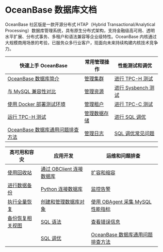 # OceanBase 数据库文档


OceanBase 社区版是一款开源分布式 HTAP（Hybrid Transactional/Analytical Processing）数据库管理系统，具有原生分布式架构，支持金融级高可用、透明水平扩展、分布式事务、多租户和语法兼容等企业级特性。OceanBase 内核通过大规模商用场景的考验，已服务众多行业客户，现面向未来持续构建内核技术竞争力。



|             快速上手 OceanBase     |                      常用管理操作                      | 性能测试和调优   |
|----------------------------|-------------------------------------|-------------------------------------|
| [OceanBase 数据库简介](100.oceanbase-database/100.what-is-oceanbase-database.md)                         | [管理集群](600.administrator-guide/200.basic-database-management/100.manage-clusters/100.create-a-cluster.md)                                                |[进行 TPC-H 测试](300.performance-whitepaper/100.run-the-tpc-h-benchmark-on-oceanbase-database.md) |
| [与 MySQL 兼容性对比](100.oceanbase-database/200.compatibility-with-mysql.md)                             | [管理资源](600.administrator-guide/200.basic-database-management/300.manage-resources/100.overview-of-resource-management.md)                                |[进行 Sysbench 测试](300.performance-whitepaper/300.use-sysbench-to-test-the-performance-of-oceanbase-database.md)  |
| [使用 Docker 部署测试环境](200.quick-start/200.use-docker-to-deploy-oceanbase-database.md)                 | [管理租户](600.administrator-guide/200.basic-database-management/400.manage-tenants/100.overview-of-tenant-management.md)                                    |[进行 TPC-C 测试](300.performance-whitepaper/500.run-the-tpc-c-benchmark-on-oceanbase-database.md)  |
| [运行 TPC-H 测试](300.performance-whitepaper/100.run-the-tpc-h-benchmark-on-oceanbase-database.md)        |[管理数据存储](600.administrator-guide/200.basic-database-management/500.manage-data-storage/100.minor-compaction-management/100.overview-of-minor-compaction-management.md)      |[进行 SQL 调优](1100.sql-tuning-guide/400.sql-tuning/100.overview-of-sql-tuning.md)     |
| [OceanBase 数据库通用问题排查方法](200.quick-start/500.troubleshoot-general-oceanbase-database-issues.md)   |[管理日志](600.administrator-guide/200.basic-database-management/800.manage-logs/100.overview-of-logs.md)                                                     |[SQL 调优常见问题](1100.sql-tuning-guide/600.faq-about-sql-tuning.md)     |



|             高可用和容灾     |                      应用开发                      | 运维和问题排查   |
|----------------------------|-------------------------------------|-------------------------------------|
| [使用回收站](600.administrator-guide/700.high-data-availability/100.administrator-guide-flashback/100.objects-supported-by-the-recycle-bin.md)       | [通过 OBClient 连接数据库](700.developer-guide/200.connect-to-oceanbase-database/200.connect-to-an-oceanbase-database-tenant-through-obclient.md)      |[扩容和缩容](600.administrator-guide/200.basic-database-management/900.scale-out-and-scale-in/100.overview-of-scale-out-and-scale-in.md) |
| [进行数据备份](600.administrator-guide/700.high-data-availability/200.backup-and-recovery-management/300.cluster-level-data-backup/300.initiate-data-backup.md)                         | [Python 连接数据库](700.developer-guide/200.connect-to-oceanbase-database/600.connect-to-oceanbase-through-python-driver.md)                           |[监控告警](600.administrator-guide/800.administrator-guide-monitoring-and-alerts/100.use-ocp-to-monitor-databases/100.overview-of-monitoring-and-alerts.md)  |
| [执行全量恢复](600.administrator-guide/700.high-data-availability/200.backup-and-recovery-management/400.data-recovery/200.perform-full-recovery.md)                      | [创建和管理数据库对象](700.developer-guide/400.create-and-manage-database-objects/100.about-ddl-statements.md)                                           |[使用 OBAgent 采集 MySQL 性能指标](900.supporting-tools/200.ob-agent/600.use-obagent-to-collect-mysql-performance-metrics.md)  |
| [备份恢复相关视图](600.administrator-guide/700.high-data-availability/200.backup-and-recovery-management/600.backup-and-recovery-related-views.md)                               |[SQL 语法](1000.sql-reference/500.sql-statements/100.general-syntax.md)                                                                                |[查看错误信息](1200.reference-guide/400.error-codes/100.overview-of-error-messages.md)     |
|    |[SQL 调优](1100.sql-tuning-guide/100.execution-process-of-sql-queries.md)                                                                             |[OceanBase 数据库通用问题排查方法](200.quick-start/500.troubleshoot-general-oceanbase-database-issues.md)     |
